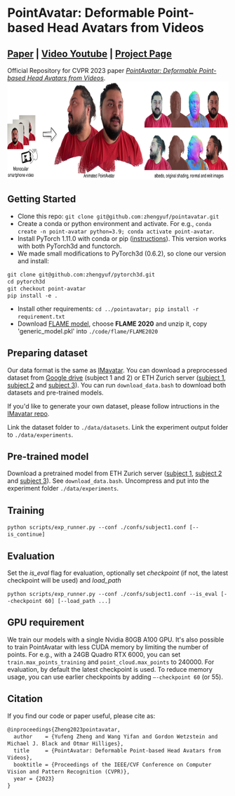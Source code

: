 # PointAvatar: Deformable Point-based Head Avatars from Videos 
## [Paper](https://arxiv.org/abs/2212.08377) | [Video Youtube](https://youtu.be/wll_XtgpU7U) | [Project Page](https://zhengyuf.github.io/PointAvatar/)


Official Repository for CVPR 2023 paper [*PointAvatar: Deformable Point-based Head Avatars from Videos*](https://arxiv.org/abs/2212.08377). 
<img src="assets/pointavatar_teaser_v6.png" width="800" height="223"/> 
## Getting Started
* Clone this repo: `git clone git@github.com:zhengyuf/pointavatar.git`
* Create a conda or python environment and activate. For e.g., `conda create -n point-avatar python=3.9; conda activate point-avatar`.
* Install PyTorch 1.11.0 with conda or pip ([instructions](https://pytorch.org/get-started/previous-versions/)). This version works with both PyTorch3d and functorch.
* We made small modifications to PyTorch3d (0.6.2), so clone our version and install:
```
git clone git@github.com:zhengyuf/pytorch3d.git
cd pytorch3d
git checkout point-avatar
pip install -e .
```
* Install other requirements: `cd ../pointavatar; pip install -r requirement.txt`
* Download [FLAME model](https://flame.is.tue.mpg.de/download.php), choose **FLAME 2020** and unzip it, copy 'generic_model.pkl' into `./code/flame/FLAME2020`
## Preparing dataset
Our data format is the same as [IMavatar](https://github.com/zhengyuf/IMavatar/). You can download a preprocessed dataset from [Google drive](https://drive.google.com/file/d/1Hzv41ZkpMK1X9h9Z-B54S-Nn1GcMveb8/view?usp=sharing) (subject 1 and 2) or ETH Zurich server ([subject 1](https://dataset.ait.ethz.ch/downloads/IMavatar_data/data/yufeng.zip), [subject 2](https://dataset.ait.ethz.ch/downloads/IMavatar_data/data/marcel.zip) and [subject 3](https://dataset.ait.ethz.ch/downloads/IMavatar_data/data/soubhik.zip)). You can run `download_data.bash` to download both datasets and pre-trained models.

If you'd like to generate your own dataset, please follow intructions in the [IMavatar repo](https://github.com/zhengyuf/IMavatar/tree/main/preprocess).

Link the dataset folder to `./data/datasets`. Link the experiment output folder to `./data/experiments`.

## Pre-trained model
Download a pretrained model from ETH Zurich server ([subject 1](https://dataset.ait.ethz.ch/downloads/IMavatar_data/pointavatar_checkpoint/yufeng.zip), [subject 2](https://dataset.ait.ethz.ch/downloads/IMavatar_data/pointavatar_checkpoint/marcel.zip) and [subject 3](https://dataset.ait.ethz.ch/downloads/IMavatar_data/pointavatar_checkpoint/soubhik.zip)). See `download_data.bash`.
Uncompress and put into the experiment folder `./data/experiments`.
## Training
```
python scripts/exp_runner.py --conf ./confs/subject1.conf [--is_continue]
```
## Evaluation
Set the *is_eval* flag for evaluation, optionally set *checkpoint* (if not, the latest checkpoint will be used) and *load_path* 
```
python scripts/exp_runner.py --conf ./confs/subject1.conf --is_eval [--checkpoint 60] [--load_path ...]
```
## GPU requirement
We train our models with a single Nvidia 80GB A100 GPU. 
It's also possible to train PointAvatar with less CUDA memory by limiting the number of points. 
For e.g., with a 24GB Quadro RTX 6000, you can set `train.max_points_training` and `point_cloud.max_points` to 240000. 
For evaluation, by default the latest checkpoint is used. To reduce memory usage, you can use earlier checkpoints by adding `—-checkpoint 60` (or 55).
## Citation
If you find our code or paper useful, please cite as:
```
@inproceedings{Zheng2023pointavatar,
  author    = {Yufeng Zheng and Wang Yifan and Gordon Wetzstein and Michael J. Black and Otmar Hilliges},
  title     = {PointAvatar: Deformable Point-based Head Avatars from Videos},
  booktitle = {Proceedings of the IEEE/CVF Conference on Computer Vision and Pattern Recognition (CVPR)}, 
  year = {2023}
}
```
